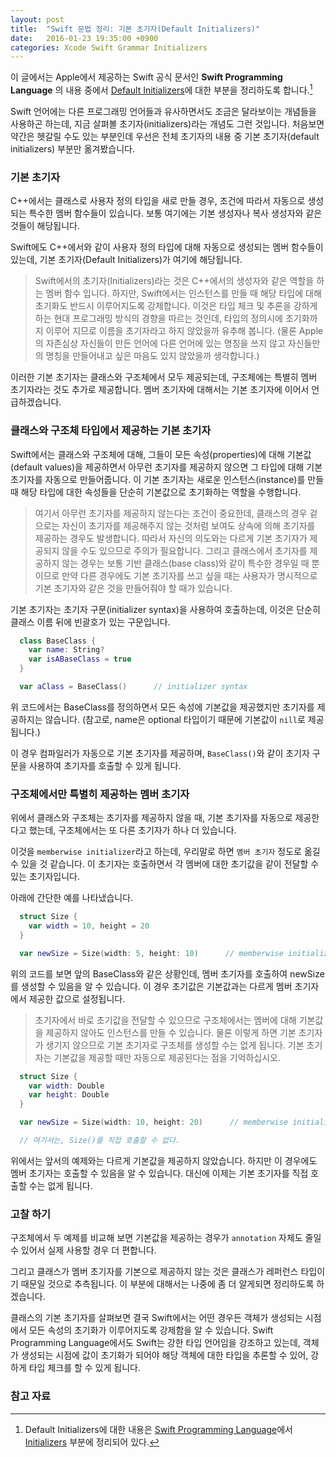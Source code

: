 ```yaml
---
layout: post
title:  "Swift 문법 정리: 기본 초기자(Default Initializers)"
date:   2016-01-23 19:35:00 +0900
categories: Xcode Swift Grammar Initializers
---
```


이 글에서는 Apple에서 제공하는 Swift 공식 문서인 **Swift Programming Language** 의 내용 중에서 [Default Initializers](https://developer.apple.com/library/ios/documentation/Swift/Conceptual/Swift_Programming_Language/Initialization.html#//apple_ref/doc/uid/TP40014097-CH18-ID203)에 대한 부분을 정리하도록 합니다.[^Default_Initializers]

Swift 언어에는 다른 프로그래밍 언어들과 유사하면서도 조금은 달라보이는 개념들을 사용하곤 하는데, 지금 살펴볼 초기자(initializers)라는 개념도 그런 것입니다. 처음보면 약간은 헷갈릴 수도 있는 부분인데 우선은 전체 초기자의 내용 중 기본 초기자(default initializers) 부분만 옮겨봤습니다.

### 기본 초기자

C++에서는 클래스로 사용자 정의 타입을 새로 만들 경우, 조건에 따라서 자동으로 생성되는 특수한 멤버 함수들이 있습니다. 보통 여기에는 기본 생성자나 복사 생성자와 같은 것들이 해당됩니다.

Swift에도 C++에서와 같이 사용자 정의 타입에 대해 자동으로 생성되는 멤버 함수들이 있는데, 기본 초기자(Default Initializers)가 여기에 해당됩니다.

> Swift에서의 초기자(Initializers)라는 것은 C++에서의 생성자와 같은 역할을 하는 멤버 함수 입니다. 하지만, Swift에서는 인스턴스를 만들 때 해당 타입에 대해 초기화도 반드시 이루어지도록 강제합니다. 이것은 타입 체크 및 추론을 강하게 하는 현대 프로그래밍 방식의 경향을 따르는 것인데, 타입의 정의시에 초기화까지 이루어 지므로 이름을 초기자라고 하지 않았을까 유추해 봅니다. (물론 Apple의 자존심상 자신들이 만든 언어에 다른 언어에 있는 명칭을 쓰지 않고 자신들만의 명칭을 만들어내고 싶은 마음도 있지 않았을까 생각합니다.)

이러한 기본 초기자는 클래스와 구조체에서 모두 제공되는데, 구조체에는 특별히 멤버 초기자라는 것도 추가로 제공합니다. 멤버 초기자에 대해서는 기본 초기자에 이어서 언급하겠습니다.


### 클래스와 구조체 타입에서 제공하는 기본 초기자

Swift에서는 클래스와 구조체에 대해, 그들이 모든 속성(properties)에 대해 기본값(default values)을 제공하면서 아무런 초기자를 제공하지 않으면 그 타입에 대해 기본 초기자를 자동으로 만들어줍니다. 이 기본 초기자는 새로운 인스턴스(instance)를 만들 때 해당 타입에 대한 속성들을 단순히 기본값으로 초기화하는 역할을 수행합니다.

> 여기서 아무런 초기자를 제공하지 않는다는 조건이 중요한데, 클래스의 경우 겉으로는 자신이 초기자를 제공해주지 않는 것처럼 보여도 상속에 의해 초기자를 제공하는 경우도 발생합니다. 따라서 자신의 의도와는 다르게 기본 초기자가 제공되지 않을 수도 있으므로 주의가 필요합니다. 그리고 클래스에서 초기자를 제공하지 않는 경우는 보통 기반 클래스(base class)와 같이 특수한 경우일 때 뿐이므로 만약 다른 경우에도 기본 초기자를 쓰고 싶을 때는 사용자가 명시적으로 기본 초기자와 같은 것을 만들어줘야 할 때가 있습니다.

기본 초기자는 초기자 구문(initializer syntax)을 사용하여 호출하는데, 이것은 단순히 클래스 이름 뒤에 빈괄호가 있는 구문입니다.

```swift
  class BaseClass {
    var name: String?
    var isABaseClass = true
  }

  var aClass = BaseClass()      // initializer syntax
```

위 코드에서는 BaseClass를 정의하면서 모든 속성에 기본값을 제공했지만 초기자를 제공하지는 않습니다. (참고로, name은 optional 타입이기 때문에 기본값이 `nill`로 제공됩니다.)

이 경우 컴파일러가 자동으로 기본 초기자를 제공하며, `BaseClass()`와 같이 초기자 구문을 사용하여 초기자를 호출할 수 있게 됩니다.


### 구조체에서만 특별히 제공하는 멤버 초기자

위에서 클래스와 구조체는 초기자를 제공하지 않을 때, 기본 초기자를 자동으로 제공한다고 했는데, 구조체에서는 또 다른 초기자가 하나 더 있습니다.

이것을 `memberwise initializer`라고 하는데, 우리말로 하면 `멤버 초기자` 정도로 옮길 수 있을 것 같습니다. 이 초기자는 호출하면서 각 멤버에 대한 초기값을 같이 전달할 수 있는 초기자입니다.

아래에 간단한 예를 나타냈습니다.

```swift
  struct Size {
    var width = 10, height = 20
  }

  var newSize = Size(width: 5, height: 10)      // memberwise initializer
```

위의 코드를 보면 앞의 BaseClass와 같은 상황인데, 멤버 초기자를 호출하여 newSize를 생성할 수 있음을 알 수 있습니다. 이 경우 초기값은 기본값과는 다르게 멤버 초기자에서 제공한 값으로 설정됩니다.

> 초기자에서 바로 초기값을 전달할 수 있으므로 구조체에서는 멤버에 대해 기본값을 제공하지 않아도 인스턴스를 만들 수 있습니다. 물론 이렇게 하면 기본 초기자가 생기지 않으므로 기본 초기자로 구조체를 생성할 수는 없게 됩니다. 기본 초기자는 기본값을 제공할 때만 자동으로 제공된다는 점을 기억하십시오.

```swift
  struct Size {
    var width: Double                             
    var height: Double
  }

  var newSize = Size(width: 10, height: 20)      // memberwise initializer

  // 여기서는, Size()를 직접 호출할 수 없다.
```

위에서는 앞서의 예제와는 다르게 기본값을 제공하지 않았습니다. 하지만 이 경우에도 멤버 초기자는 호출할 수 있음을 알 수 있습니다. 대신에 이제는 기본 초기자를 직접 호출할 수는 없게 됩니다.


### 고찰 하기

구조체에서 두 예제를 비교해 보면 기본값을 제공하는 경우가 `annotation` 자체도 줄일 수 있어서 실제 사용할 경우 더 편합니다.

그리고 클래스가 멤버 초기자를 기본으로 제공하지 않는 것은 클래스가 레퍼런스 타입이기 때문일 것으로 추측됩니다. 이 부분에 대해서는 나중에 좀 더 알게되면 정리하도록 하겠습니다.

클래스의 기본 초기자를 살펴보면 결국 Swift에서는 어떤 경우든 객체가 생성되는 시점에서 모든 속성의 초기화가 이루어지도록 강제함을 알 수 있습니다. Swift Programming Language에서도 Swift는 강한 타입 언어임을 강조하고 있는데, 객체가 생성되는 시점에 값이 초기화가 되어야 해당 객체에 대한 타입을 추론할 수 있어, 강하게 타입 체크를 할 수 있게 됩니다.


### 참고 자료

[^Default_Initializers]: Default Initializers에 대한 내용은 [Swift Programming Language](https://developer.apple.com/library/ios/documentation/Swift/Conceptual/Swift_Programming_Language/index.html)에서 [Initializers](https://developer.apple.com/library/ios/documentation/Swift/Conceptual/Swift_Programming_Language/Initialization.html#//apple_ref/doc/uid/TP40014097-CH18-ID203) 부분에 정리되어 있다.
